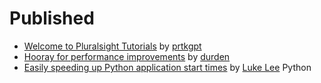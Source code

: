 # Published

- [Welcome to Pluralsight Tutorials](http://pskb-stage.herokuapp.com//review/welcome-to-pluralsight-tutorials) by [prtkgpt](http://pskb-stage.herokuapp.com//user/prtkgpt) 
- [Hooray for performance improvements](/review/hooray-for-performance-improvements) by [durden](/user/durden) 
- [Easily speeding up Python application start times](/review/easily-speeding-up-python-application-start-times) by [Luke Lee](/user/durden) Python